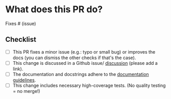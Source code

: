 # What does this PR do?

<!--

Great, you are contributing to Flax! 

But... please read the following carefully so we can make sure your PR is merged
easily.

Replace this text block with a description of the change and which issue it
fixes (if applicable). Please also include relevant motivation/context.

Once you're done, someone in the Flax team will review your PR shortly. They may
suggest changes to make the code even better. If no one reviewed your PR after a
week has passed, don't hesitate to post a new comment @-mentioning the same
persons (sometimes notifications get lost).
-->

Fixes # (issue)

## Checklist
- [ ] This PR fixes a minor issue (e.g.: typo or small bug) or improves the docs (you can dismiss the other
      checks if that's the case).
- [ ] This change is discussed in a Github issue/
      [discussion](https://github.com/google/flax/discussions) (please add a
      link).
- [ ] The documentation and docstrings adhere to the
      [documentation guidelines](https://github.com/google/flax/blob/master/docs/README.md#how-to-write-code-documentation).
- [ ] This change includes necessary high-coverage tests.
      (No quality testing = no merge!)